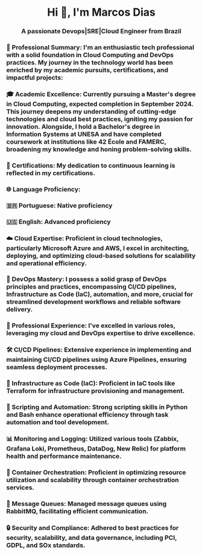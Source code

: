 <h1 align="center">Hi 👋, I'm Marcos Dias</h1>
<h3 align="center">A passionate Devops|SRE|Cloud Engineer from Brazil</h3>

<h3 align="left">🚀 Professional Summary:
I'm an enthusiastic tech professional with a solid foundation in Cloud Computing and DevOps practices. My journey in the technology world has been enriched by my academic pursuits, certifications, and impactful projects:

<h3 align="left">🎓 Academic Excellence: Currently pursuing a Master's degree in Cloud Computing, expected completion in September 2024. This journey deepens my understanding of cutting-edge technologies and cloud best practices, igniting my passion for innovation. Alongside, I hold a Bachelor's degree in Information Systems at UNESA and have completed coursework at institutions like 42 École and FAMERC, broadening my knowledge and honing problem-solving skills.

<h3 align="left">📜 Certifications: My dedication to continuous learning is reflected in my certifications.

<h3 align="left">🌐 Language Proficiency:
<h3 align="left">🇧🇷 Portuguese: Native proficiency
<h3 align="left">🇺🇸 English: Advanced proficiency

<h3 align="left">☁️ Cloud Expertise: Proficient in cloud technologies, particularly Microsoft Azure and AWS, I excel in architecting, deploying, and optimizing cloud-based solutions for scalability and operational efficiency.
<h3 align="left">🔧 DevOps Mastery: I possess a solid grasp of DevOps principles and practices, encompassing CI/CD pipelines, Infrastructure as Code (IaC), automation, and more, crucial for streamlined development workflows and reliable software delivery.
<h3 align="left">💼 Professional Experience: I've excelled in various roles, leveraging my cloud and DevOps expertise to drive excellence.
<h3 align="left">🛠️ CI/CD Pipelines: Extensive experience in implementing and maintaining CI/CD pipelines using Azure Pipelines, ensuring seamless deployment processes.
<h3 align="left">📜 Infrastructure as Code (IaC): Proficient in IaC tools like Terraform for infrastructure provisioning and management.
<h3 align="left">🔌 Scripting and Automation: Strong scripting skills in Python and Bash enhance operational efficiency through task automation and tool development.
<h3 align="left">📊 Monitoring and Logging: Utilized various tools (Zabbix, Grafana Loki, Prometheus, DataDog, New Relic) for platform health and performance maintenance.
<h3 align="left">🐳 Container Orchestration: Proficient in optimizing resource utilization and scalability through container orchestration services.
<h3 align="left">💌 Message Queues: Managed message queues using RabbitMQ, facilitating efficient communication.
<h3 align="left">🔒 Security and Compliance: Adhered to best practices for security, scalability, and data governance, including PCI, GDPL, and SOx standards.
